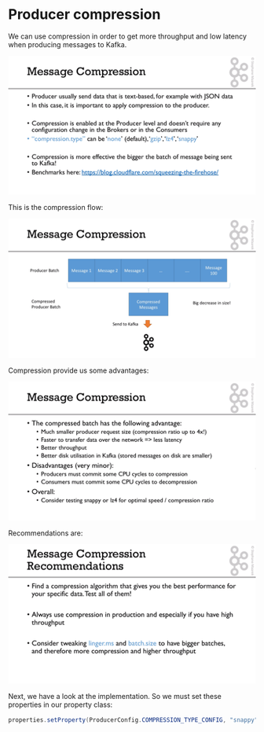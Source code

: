 # Producer compression

We can use compression in order to get more throughput and low latency when producing messages to Kafka. 

![](compression.png)

This is the compression flow:

![](compression_process.png)

Compression provide us some advantages:

![](compression_advantages.png)

Recommendations are:

![](compression_recommendations.png)


Next, we have a look at the implementation. So we must set these properties in our property class:

```java
properties.setProperty(ProducerConfig.COMPRESSION_TYPE_CONFIG, "snappy");
```



